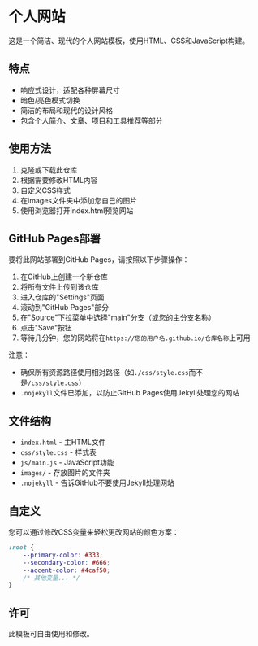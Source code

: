 # 个人网站

这是一个简洁、现代的个人网站模板，使用HTML、CSS和JavaScript构建。

## 特点

- 响应式设计，适配各种屏幕尺寸
- 暗色/亮色模式切换
- 简洁的布局和现代的设计风格
- 包含个人简介、文章、项目和工具推荐等部分

## 使用方法

1. 克隆或下载此仓库
2. 根据需要修改HTML内容
3. 自定义CSS样式
4. 在images文件夹中添加您自己的图片
5. 使用浏览器打开index.html预览网站

## GitHub Pages部署

要将此网站部署到GitHub Pages，请按照以下步骤操作：

1. 在GitHub上创建一个新仓库
2. 将所有文件上传到该仓库
3. 进入仓库的"Settings"页面
4. 滚动到"GitHub Pages"部分
5. 在"Source"下拉菜单中选择"main"分支（或您的主分支名称）
6. 点击"Save"按钮
7. 等待几分钟，您的网站将在`https://您的用户名.github.io/仓库名称`上可用

注意：
- 确保所有资源路径使用相对路径（如`./css/style.css`而不是`/css/style.css`）
- `.nojekyll`文件已添加，以防止GitHub Pages使用Jekyll处理您的网站

## 文件结构

- `index.html` - 主HTML文件
- `css/style.css` - 样式表
- `js/main.js` - JavaScript功能
- `images/` - 存放图片的文件夹
- `.nojekyll` - 告诉GitHub不要使用Jekyll处理网站

## 自定义

您可以通过修改CSS变量来轻松更改网站的颜色方案：

```css
:root {
    --primary-color: #333;
    --secondary-color: #666;
    --accent-color: #4caf50;
    /* 其他变量... */
}
```

## 许可

此模板可自由使用和修改。
